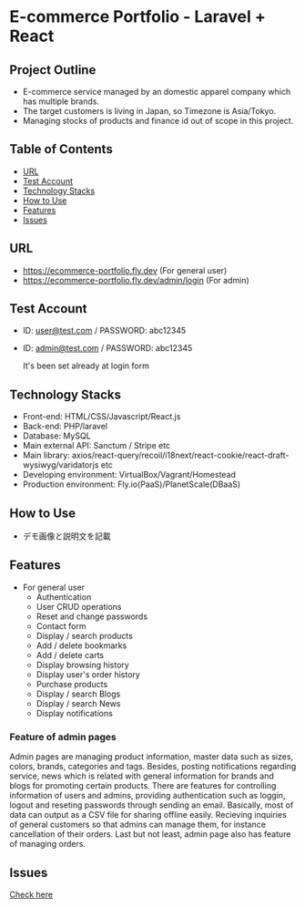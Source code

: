 # E-commerce Portfolio - Laravel + React

## Project Outline
- E-commerce service managed by an domestic apparel company which has multiple brands.
- The target customers is living in Japan, so Timezone is Asia/Tokyo.
- Managing stocks of products and finance id out of scope in this project.

## Table of Contents
* [URL](#URL)
* [Test Account](#Test-Account)
* [Technology Stacks](#Technology-Stacks)
* [How to Use](#How-to-Use)
* [Features](#Features)
* [Issues](#Issues)

## URL
- https://ecommerce-portfolio.fly.dev (For general user)
- https://ecommerce-portfolio.fly.dev/admin/login (For admin)

## Test Account
- ID: user@test.com / PASSWORD: abc12345
- ID: admin@test.com / PASSWORD: abc12345
    
    It's been set already at login form

## Technology Stacks
- Front-end: HTML/CSS/Javascript/React.js
- Back-end: PHP/laravel
- Database: MySQL
- Main external API: Sanctum / Stripe etc
- Main library: axios/react-query/recoil/i18next/react-cookie/react-draft-wysiwyg/varidatorjs etc
- Developing environment: VirtualBox/Vagrant/Homestead
- Production environment: Fly.io(PaaS)/PlanetScale(DBaaS)

## How to Use
- デモ画像と説明文を記載

## Features
- For general user
  + Authentication
  + User CRUD operations
  + Reset and change passwords
  + Contact form 
  + Display / search products 
  + Add / delete bookmarks 
  + Add / delete carts
  + Display browsing history
  + Display user's order history
  + Purchase products
  + Display / search Blogs
  + Display / search News
  + Display notifications
  
### Feature of admin pages 
Admin pages are managing product information, master data such as sizes, colors, brands, categories and tags. Besides, posting notifications regarding service, news which is related with general information for brands and blogs for promoting certain products. 
There are features for controlling information of users and admins, providing authentication such as loggin, logout and reseting passwords through sending an email. Basically, most of data can output as a CSV file for sharing offline easily. Recieving inquiries of general customers so that admins can manage them, for instance cancellation of their orders. Last but not least, admin page also has feature of managing orders.
  
## Issues 
 [Check here](https://github.com/users/masa-berl01102019/projects/2)
